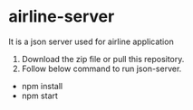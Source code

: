 # airline-server
It is a json server used for airline application
1. Download the zip file or pull this repository.
2. Follow below command to run json-server.
- npm install
- npm start
